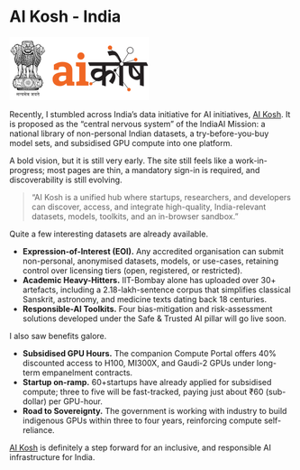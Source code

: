 # AI Kosh - India

<a href="https://aikosh.indiaai.gov.in/"><img class="small right" src="/static/2025/ai-kosh.svg" alt="AI Kosh"></a>

Recently, I stumbled across India’s data initiative for AI initiatives, [AI Kosh](https://aikosh.indiaai.gov.in/). It is proposed as the “central nervous system” of the IndiaAI Mission: a national library of non-personal Indian datasets, a try-before-you-buy model sets, and subsidised GPU compute into one platform.

A bold vision, but it is still very early. The site still feels like a work-in-progress; most pages are thin, a mandatory sign-in is required, and discoverability is still evolving.

> “AI Kosh is a unified hub where startups, researchers, and developers can discover, access, and integrate high-quality, India-relevant datasets, models, toolkits, and an in-browser sandbox.”

Quite a few interesting datasets are already available.

- **Expression-of-Interest (EOI).** Any accredited organisation can submit non-personal, anonymised datasets, models, or use-cases, retaining control over licensing tiers (open, registered, or restricted).
- **Academic Heavy-Hitters.** IIT-Bombay alone has uploaded over 30+ artefacts, including a 2.18-lakh-sentence corpus that simplifies classical Sanskrit, astronomy, and medicine texts dating back 18 centuries.
- **Responsible-AI Toolkits.** Four bias-mitigation and risk-assessment solutions developed under the Safe & Trusted AI pillar will go live soon.

I also saw benefits galore.

- **Subsidised GPU Hours.** The companion Compute Portal offers 40% discounted access to H100, MI300X, and Gaudi-2 GPUs under long-term empanelment contracts. 
- **Startup on-ramp.** 60+startups have already applied for subsidised compute; three to five will be fast-tracked, paying just about ₹60 (sub-dollar) per GPU-hour. 
- **Road to Sovereignty.** The government is working with industry to build indigenous GPUs within three to four years, reinforcing compute self-reliance.

[AI Kosh](https://aikosh.indiaai.gov.in/) is definitely a step forward for an inclusive, and responsible AI infrastructure for India.